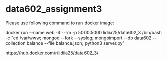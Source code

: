 # data602_assignment3


Please use following command to run docker image:

docker run --name web -it --rm -p 5000:5000 lidiia25/data602_3 /bin/bash -c "cd /var/www; mongod --fork --syslog; mongoimport --db data602 --collection balance --file balance.json; python3 server.py"

https://hub.docker.com/r/lidiia25/data602_3/

